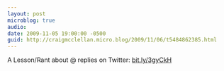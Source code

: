 ```yaml
---
layout: post
microblog: true
audio: 
date: 2009-11-05 19:00:00 -0500
guid: http://craigmcclellan.micro.blog/2009/11/06/t5484862385.html
---
```

A Lesson/Rant about @ replies on Twitter: [bit.ly/3gyCkH](http://bit.ly/3gyCkH)
